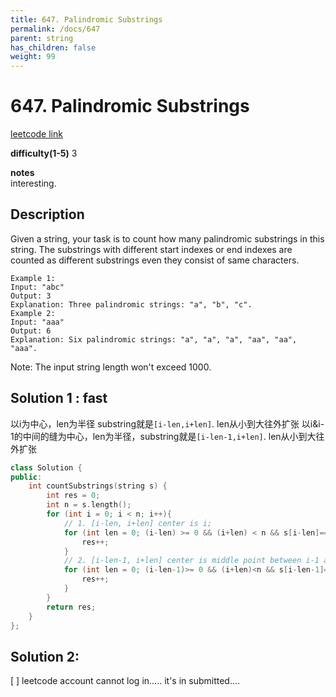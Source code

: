 ```yaml
---
title: 647. Palindromic Substrings
permalink: /docs/647
parent: string
has_children: false
weight: 99
---
```

# 647. Palindromic Substrings
[leetcode link](https://leetcode.com/problems/palindromic-substrings/)

**difficulty(1-5)** 
3

**notes**   
interesting.

## Description
Given a string, your task is to count how many palindromic substrings in this string.
The substrings with different start indexes or end indexes are counted as different substrings even they consist of same characters.
```
Example 1:
Input: "abc"
Output: 3
Explanation: Three palindromic strings: "a", "b", "c".
Example 2:
Input: "aaa"
Output: 6
Explanation: Six palindromic strings: "a", "a", "a", "aa", "aa", "aaa".
```
Note:
The input string length won't exceed 1000.


## Solution 1 : fast

以i为中心，len为半径 substring就是`[i-len,i+len]`. len从小到大往外扩张
以i&i-1的中间的缝为中心，len为半径，substring就是`[i-len-1,i+len]`. len从小到大往外扩张


```c++
class Solution {
public:
    int countSubstrings(string s) {
        int res = 0;
        int n = s.length();
        for (int i = 0; i < n; i++){
            // 1. [i-len, i+len] center is i; 
            for (int len = 0; (i-len) >= 0 && (i+len) < n && s[i-len]==s[i+len]; len++){
                res++;
            }
            // 2. [i-len-1, i+len] center is middle point between i-1 and i
            for (int len = 0; (i-len-1)>= 0 && (i+len)<n && s[i-len-1]==s[i+len]; len++){
                res++;
            }
        }
        return res;
    }
};
```
## Solution 2: 
[ ] leetcode account cannot log in..... it's in submitted....
<!-- 
Default label
{: .label }

Blue label
{: .label .label-blue }

Stable
{: .label .label-green }

New release
{: .label .label-purple }

Coming soon
{: .label .label-yellow }

Deprecated
{: .label .label-red } -->
